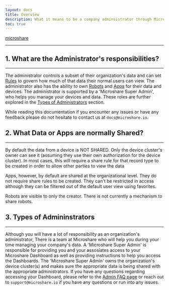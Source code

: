 ```yaml
---
layout: docs
title: Overview
description: What it means to be a company adminsistrator through Microshare
toc: true
---
```

<!--info taken from the Org Setup and Providing Client Access via Microshare pages from the delivery Notebook-->
[microshare](https://microshare.io)

---------------------------------------


## 1. What are the Administrator's responsibilities?
---------------------------------------
The administrator controls a subset of their organization's data and can set [Rules](/docs/2/technical/microshare-platform/rules-guide/) to govern how much of that data their normal users can view. The administrator also has the ability to own [Robots](/docs/2/technical/microshare-platform-advanced/robots-guide/) and [Apps](/docs/2/technical/microshare-platform/dashboard-guide/) for their data and devices. The administrator is supported by a 'Microshare Super Admin', who helps you manage your devices and data. 
These roles are further explored in the [Types of Administrators](./#3-types-of-administrators) section.

While reading this documentation if you encounter any issues or have any feedback please do not hesitate to contact us at `docs@microshare.io`. 


## 2. What Data or Apps are normally Shared?
---------------------------------------
By default the data from a device is NOT SHARED. Only the device cluster's owner can see it (assuming they use their own authorization for the device cluster). In most cases, this will require a share rule for that record type to be created in order to allow other parties to view the data

Apps, however, by default are shared at the organizational level. They do not require share rules to be created. They can't be restricted in access although they can be filtered out of the default user view using favorites. 

Robots are visible to only the creator. There is not currently a mechanism to share robots. 


## 3. Types of Admininstrators
---------------------------------------

Although you will have a lot of responsibility as an organization's administrator, There is a team at Microshare who will help you during your time managing your company's data. A 'Microshare Super Admin' is responsible for providing you and your assosiates access to your Microshare Dashboard as well as providing instructions to help you access the Dashboards. The 'Microshare Super Admin' owns the organization's device cluster(s) and makes sure the appropriate data is being shared with the appropriate administrators. If you have any questions regarding accessing your Dashboard, please refer to the [Admin FAQ page](/docs/2/admin/admin-management/faq-admin/) or reach out to `support@microshare.io` if you have any questions or run into any issues.



